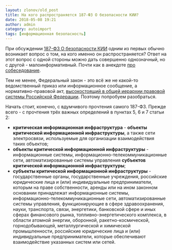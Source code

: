 ```yaml
---
layout: zlonov/old_post
title: На кого распространяется 187-ФЗ О безопасности КИИ?
date: 2018-05-08 19:21
author: admin
category: autoimport
tags: [информационная безопасность]
---
```

При обсуждении <a href="https://zlonov.ru/kii/187-фз/">187-ФЗ О безопасности КИИ</a> одним из первых обычно возникает вопрос о том, на кого именно он распространяется? Ответ на этот вопрос с одной стороны можно дать совершенно однозначный, но с другой - малоинформативный. Почти как в анекдоте <a href="https://pikabu.ru/story/na_sobesedovanii_4438194">про собеседование</a>.

Тем не менее, Федеральный закон - это всё же не какой-то ведомственный приказ или информационное сообщение, а нормативно-правовой акт, <a href="https://ru.wikipedia.org/wiki/Правовая_система_Российской_Федерации#Источники_права">высокостоящий в общей иерархии правовой системы Российской Федерации</a>. Поэтому попробуем разобраться.

Начать стоит, конечно, с вдумчивого прочтения самого 187-ФЗ. Прежде всего - с прочтения трёх важных определений в пунктах 5, 6 и 7 статьи 2:
<ul>
 	<li><strong>критическая информационная инфраструктура</strong> - <strong>объекты критической информационной инфраструктуры</strong>, а также сети электросвязи, используемые для организации взаимодействия таких объектов;</li>
 	<li><strong>объекты критической информационной инфраструктуры</strong> - информационные системы, информационно-телекоммуникационные сети, автоматизированные системы управления <strong>субъектов критической информационной инфраструктуры</strong>;</li>
 	<li><strong>субъекты критической информационной инфраструктуры</strong> - государственные органы, государственные учреждения, российские юридические лица и (или) индивидуальные предприниматели, которым на праве собственности, аренды или на ином законном основании принадлежат информационные системы, информационно-телекоммуникационные сети, автоматизированные системы управления, функционирующие в сфере здравоохранения, науки, транспорта, связи, энергетики, банковской сфере и иных сферах финансового рынка, топливно-энергетического комплекса, в области атомной энергии, оборонной, ракетно-космической, горнодобывающей, металлургической и химической промышленности, российские юридические лица и (или) индивидуальные предприниматели, которые обеспечивают взаимодействие указанных систем или сетей.</li>
</ul>
